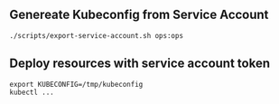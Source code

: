 
## Genereate Kubeconfig from Service Account
```
./scripts/export-service-account.sh ops:ops
```

## Deploy resources with service account token
```
export KUBECONFIG=/tmp/kubeconfig
kubectl ...
```